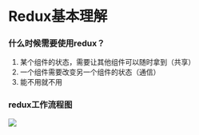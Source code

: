 # Redux基本理解

### 什么时候需要使用redux？

1. 某个组件的状态，需要让其他组件可以随时拿到（共享）
2. 一个组件需要改变另一个组件的状态（通信）
3. 能不用就不用

### redux工作流程图

![](D:\学习\react\learn-redux\img\redux工作流程.jpg)
